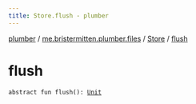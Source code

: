 ```yaml
---
title: Store.flush - plumber
---
```


[plumber](../../index.html) / [me.bristermitten.plumber.files](../index.html) / [Store](index.html) / [flush](./flush.html)

# flush

`abstract fun flush(): `[`Unit`](https://kotlinlang.org/api/latest/jvm/stdlib/kotlin/-unit/index.html)